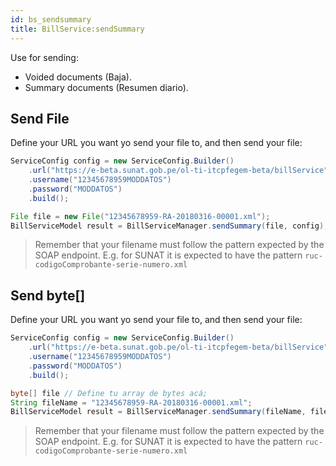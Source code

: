 ```yaml
---
id: bs_sendsummary
title: BillService:sendSummary
---
```


Use for sending:

- Voided documents (Baja).
- Summary documents (Resumen diario).

## Send File

Define your URL you want yo send your file to, and then send your file:

```java
ServiceConfig config = new ServiceConfig.Builder()
    .url("https://e-beta.sunat.gob.pe/ol-ti-itcpfegem-beta/billService")
    .username("12345678959MODDATOS")
    .password("MODDATOS")
    .build();

File file = new File("12345678959-RA-20180316-00001.xml");
BillServiceModel result = BillServiceManager.sendSummary(file, config);
```

> Remember that your filename must follow the pattern expected by the SOAP endpoint. E.g. for SUNAT it is expected to have the pattern `ruc-codigoComprobante-serie-numero.xml`

## Send byte[]

Define your URL you want yo send your file to, and then send your file:

```java
ServiceConfig config = new ServiceConfig.Builder()
    .url("https://e-beta.sunat.gob.pe/ol-ti-itcpfegem-beta/billService")
    .username("12345678959MODDATOS")
    .password("MODDATOS")
    .build();

byte[] file // Define tu array de bytes acá;
String fileName = "12345678959-RA-20180316-00001.xml";
BillServiceModel result = BillServiceManager.sendSummary(fileName, file, config);
```

> Remember that your filename must follow the pattern expected by the SOAP endpoint. E.g. for SUNAT it is expected to have the pattern `ruc-codigoComprobante-serie-numero.xml`
